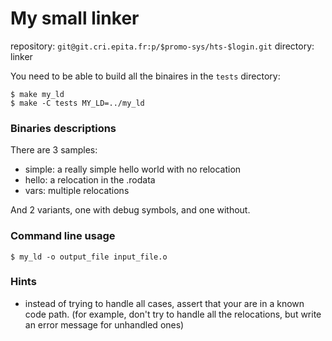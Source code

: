 My small linker
===============

repository: `git@git.cri.epita.fr:p/$promo-sys/hts-$login.git`
directory: linker


You need to be able to build all the binaires in the `tests` directory:

```shellsession
$ make my_ld
$ make -C tests MY_LD=../my_ld
```

### Binaries descriptions

There are 3 samples:

* simple: a really simple hello world with no relocation
* hello: a relocation in the .rodata
* vars: multiple relocations

And 2 variants, one with debug symbols, and one without.


### Command line usage

```shellsession
$ my_ld -o output_file input_file.o
```

### Hints

* instead of trying to handle all cases, assert that your are in a known code
  path. (for example, don't try to handle all the relocations, but write an
  error message for unhandled ones)
